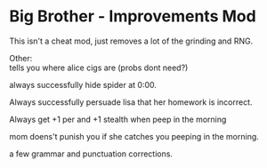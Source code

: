 # Big Brother - Improvements Mod

This isn't a cheat mod, just removes a lot of the grinding and RNG.


Other:  
tells you where alice cigs are (probs dont need?)

always successfully hide spider at 0:00.

Always successfully persuade lisa that her homework is incorrect.

Always get +1 per and +1 stealth when peep in the morning

mom doens't punish you if she catches you peeping in the morning.

a few grammar and punctuation corrections.
